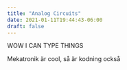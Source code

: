 ```yaml
---
title: "Analog Circuits"
date: 2021-01-11T19:44:43-06:00
draft: false
---
```


WOW I CAN TYPE THINGS

Mekatronik är cool, så är kodning också